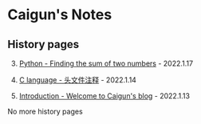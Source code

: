 # Caigun's Notes
## History pages

3. [Python - Finding the sum of two numbers](/content/t03.md) - 2022.1.17

2. [C language - 头文件注释](/content/t02.md) - 2022.1.14

1. [Introduction - Welcome to Caigun's blog](/content/t01.html) - 2022.1.13


No more history pages 
